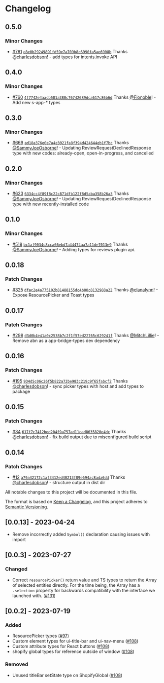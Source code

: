 # Changelog

## 0.5.0

### Minor Changes

- [#781](https://github.com/Shopify/extensibility/pull/781) [`e8e0b29249891fd59e7a709b8c6990fa5ae6908b`](https://github.com/Shopify/extensibility/commit/e8e0b29249891fd59e7a709b8c6990fa5ae6908b) Thanks [@charlesdobson](https://github.com/charlesdobson)! - add types for intents.invoke API

## 0.4.0

### Minor Changes

- [#760](https://github.com/Shopify/extensibility/pull/760) [`4f7742e4aacb581a380c76742689dca617c86b6d`](https://github.com/Shopify/extensibility/commit/4f7742e4aacb581a380c76742689dca617c86b6d) Thanks [@Fionoble](https://github.com/Fionoble)! - Add new s-app-\* types

## 0.3.0

### Minor Changes

- [#669](https://github.com/Shopify/extensibility/pull/669) [`ad18a376e0e7a4e3921fa8f394d424644eb1f7bc`](https://github.com/Shopify/extensibility/commit/ad18a376e0e7a4e3921fa8f394d424644eb1f7bc) Thanks [@SammyJoeOsborne](https://github.com/SammyJoeOsborne)! - Updating ReviewRequestDeclinedResponse type with new codes: already-open, open-in-progress, and cancelled

## 0.2.0

### Minor Changes

- [#623](https://github.com/Shopify/extensibility/pull/623) [`6334cc4f89f8c22c871dfb122f8d5aba358b26a3`](https://github.com/Shopify/extensibility/commit/6334cc4f89f8c22c871dfb122f8d5aba358b26a3) Thanks [@SammyJoeOsborne](https://github.com/SammyJoeOsborne)! - Updating ReviewRequestDeclinedResponse type with new recently-installed code

## 0.1.0

### Minor Changes

- [#518](https://github.com/Shopify/extensibility/pull/518) [`bc1af9034c8cca66ebd7a44474aa7a11de7013e9`](https://github.com/Shopify/extensibility/commit/bc1af9034c8cca66ebd7a44474aa7a11de7013e9) Thanks [@SammyJoeOsborne](https://github.com/SammyJoeOsborne)! - Adding types for reviews plugin api.

## 0.0.18

### Patch Changes

- [#325](https://github.com/Shopify/extensibility/pull/325) [`dfac2e4a775102b81488155dc4b00c8132988a22`](https://github.com/Shopify/extensibility/commit/dfac2e4a775102b81488155dc4b00c8132988a22) Thanks [@elanalynn](https://github.com/elanalynn)! - Expose ResourcePicker and Toast types

## 0.0.17

### Patch Changes

- [#298](https://github.com/Shopify/extensibility/pull/298) [`d3d0b4e41a0c2538b7c2f1f57ed22765c629241f`](https://github.com/Shopify/extensibility/commit/d3d0b4e41a0c2538b7c2f1f57ed22765c629241f) Thanks [@MitchLillie](https://github.com/MitchLillie)! - Remove abn as a app-bridge-types dev dependency

## 0.0.16

### Patch Changes

- [#195](https://github.com/Shopify/extensibility/pull/195) [`934d5c06c26f5b822a72be983c219c9f65fabcf2`](https://github.com/Shopify/extensibility/commit/934d5c06c26f5b822a72be983c219c9f65fabcf2) Thanks [@charlesdobson](https://github.com/charlesdobson)! - sync picker types with host and add types to package

## 0.0.15

### Patch Changes

- [#34](https://github.com/Shopify/extensibility/pull/34) [`617f7c7412bed204f9a757ad11cad8635820e4dc`](https://github.com/Shopify/extensibility/commit/617f7c7412bed204f9a757ad11cad8635820e4dc) Thanks [@charlesdobson](https://github.com/charlesdobson)! - fix build output due to misconfigured build script

## 0.0.14

### Patch Changes

- [#12](https://github.com/Shopify/extensibility/pull/12) [`a79a42172c1af3412ed40213f89e694ac8ada6dd`](https://github.com/Shopify/extensibility/commit/a79a42172c1af3412ed40213f89e694ac8ada6dd) Thanks [@charlesdobson](https://github.com/charlesdobson)! - structure output in dist dir

All notable changes to this project will be documented in this file.

The format is based on [Keep a Changelog](https://keepachangelog.com/en/1.1.0/),
and this project adheres to [Semantic Versioning](https://semver.org/spec/v2.0.0.html).

## [0.0.13] - 2023-04-24

- Remove incorrectly added `Symbol()` declaration causing issues with import

## [0.0.3] - 2023-07-27

### Changed

- Correct `resourcePicker()` return value and TS types to return the Array of selected entities directly. For the time being, the Array has a `.selection` property for backwards compatibility with the interface we launched with. ([#131](https://github.com/Shopify/app-bridge-next/pull/131))

## [0.0.2] - 2023-07-19

### Added

- ResourcePicker types ([#97](https://github.com/Shopify/app-bridge-next/pull/97))
- Custom element types for ui-title-bar and ui-nav-menu ([#108](https://github.com/Shopify/app-bridge-next/pull/108))
- Custom attribute types for React buttons ([#108](https://github.com/Shopify/app-bridge-next/pull/108))
- shopify global types for reference outside of window ([#108](https://github.com/Shopify/app-bridge-next/pull/108))

### Removed

- Unused titleBar setState type on ShopifyGlobal ([#108](https://github.com/Shopify/app-bridge-next/pull/108))
